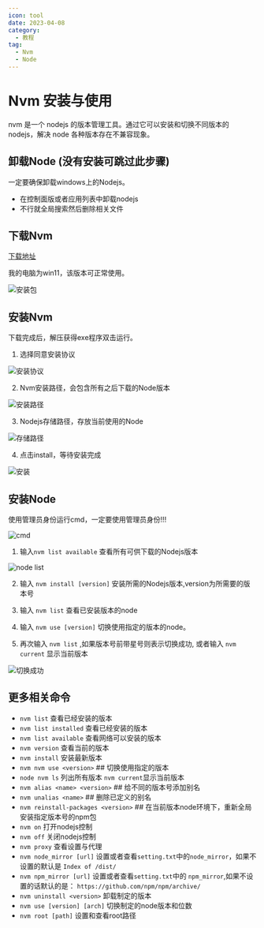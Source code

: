 ```yaml
---
icon: tool
date: 2023-04-08
category:
  - 教程
tag:
  - Nvm
  - Node
---
```


# Nvm 安装与使用
nvm 是一个 nodejs 的版本管理工具。通过它可以安装和切换不同版本的 nodejs，解决 node 各种版本存在不兼容现象。

## 卸载Node (没有安装可跳过此步骤)
一定要确保卸载windows上的Nodejs。
- 在控制面版或者应用列表中卸载nodejs
- 不行就全局搜索然后删除相关文件

## 下载Nvm
[下载地址](https://github.com/coreybutler/nvm-windows/releases/tag/1.1.9)  

我的电脑为win11，该版本可正常使用。 

![安装包](/assets/img/nvm1.png)

## 安装Nvm
下载完成后，解压获得exe程序双击运行。
1. 选择同意安装协议  

![安装协议](/assets/img/nvm2.png)

2. Nvm安装路径，会包含所有之后下载的Node版本  

![安装路径](/assets/img/nvm3.png)

3. Nodejs存储路径，存放当前使用的Node 

![存储路径](/assets/img/nvm4.png)

4. 点击install，等待安装完成  

![安装](/assets/img/nvm5.png)

## 安装Node
使用管理员身份运行cmd，一定要使用管理员身份!!!  

![cmd](/assets/img/cmd.png)

1. 输入`nvm list available` 查看所有可供下载的Nodejs版本  

![node list](/assets/img/nodelist.png)

2. 输入 `nvm install [version]` 安装所需的Nodejs版本,version为所需要的版本号

3. 输入 `nvm list` 查看已安装版本的node

4. 输入 `nvm use [version]` 切换使用指定的版本的node。 

5. 再次输入 `nvm list` ,如果版本号前带星号则表示切换成功, 或者输入 `nvm current` 显示当前版本

![切换成功](/assets/img/nvmsuccess.png)

## 更多相关命令

- `nvm list` 查看已经安装的版本
- `nvm list installed` 查看已经安装的版本
- `nvm list available` 查看网络可以安装的版本
- `nvm version` 查看当前的版本
- `nvm install` 安装最新版本
- `nvm nvm use <version>` ## 切换使用指定的版本
- `node nvm ls` 列出所有版本 `nvm current`显示当前版本
- `nvm alias <name> <version>` ## 给不同的版本号添加别名
- `nvm unalias <name>` ## 删除已定义的别名
- `nvm reinstall-packages <version>` ## 在当前版本node环境下，重新全局安装指定版本号的npm包
- `nvm on` 打开nodejs控制
- `nvm off` 关闭nodejs控制
- `nvm proxy` 查看设置与代理
- `nvm node_mirror [url]` 设置或者查看`setting.txt`中的`node_mirror`，如果不设置的默认是 `Index of /dist/`
- `nvm npm_mirror [url]` 设置或者查看`setting.txt`中的 `npm_mirror`,如果不设置的话默认的是： `https://github.com/npm/npm/archive/`
- `nvm uninstall <version>` 卸载制定的版本
- `nvm use [version] [arch]` 切换制定的node版本和位数
- `nvm root [path]` 设置和查看root路径






